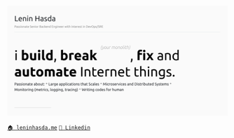 ![overview](overview-preview.png)

[`🏠 leninhasda.me`](https://leninhasda.me) [`🚀 Linkedin`](https://linkedin.com/in/leninhasda)



<!--
**leninhasda/leninhasda** is a ✨ _special_ ✨ repository because its `README.md` (this file) appears on your GitHub profile.

Here are some ideas to get you started:

- 🔭 I’m currently working on ...
- 🌱 I’m currently learning ...
- 👯 I’m looking to collaborate on ...
- 🤔 I’m looking for help with ...
- 💬 Ask me about ...
- 📫 How to reach me: ...
- 😄 Pronouns: ...
- ⚡ Fun fact: ...
-->
